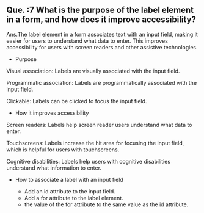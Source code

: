 ## Que. :7 What is the purpose of the label element in a form, and how does it improve accessibility?

Ans.The label element in a form associates text with an input field, making it easier for users to understand what data to enter. This improves accessibility for users with screen readers and other assistive technologies. 

- Purpose 

Visual association:
 Labels are visually associated with the input field.

 
Programmatic association:
 Labels are programmatically associated with the input field.

Clickable:
 Labels can be clicked to focus the input field.


- How it improves accessibility

Screen readers: 
Labels help screen reader users understand what data to enter.

Touchscreens: 
Labels increase the hit area for focusing the input field, which is helpful for users with touchscreens. 

Cognitive disabilities:
 Labels help users with cognitive disabilities understand what information to enter. 

- How to associate a label with an input field 

    - Add an id attribute to the input field.
    - Add a for attribute to the label element.
    -  the value of the for attribute to the same   value as the id attribute.
